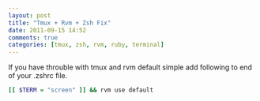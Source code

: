 ```yaml
---
layout: post
title: "Tmux + Rvm + Zsh Fix"
date: 2011-09-15 14:52
comments: true
categories: [tmux, zsh, rvm, ruby, terminal]
---
```


If you have throuble with tmux and rvm default simple add following to end of your .zshrc file.
``` bash
[[ $TERM = "screen" ]] && rvm use default
```
